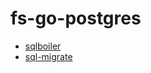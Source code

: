 # fs-go-postgres

- [sqlboiler](https://github.com/volatiletech/sqlboiler)
- [sql-migrate](https://github.com/rubenv/sql-migrate)
